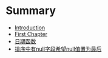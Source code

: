 # Summary

* [Introduction](README.md)
* [First Chapter](chapter1.md)
* [日期函数](ri-qi-han-shu.md)
* [排序中有null字段希望null值置为最后](pai-xuzhong-you-null-zi-duan-xi-wang-null-zhi-zhi-wei-zui-hou.md)

